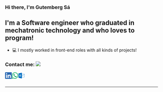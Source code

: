 ### Hi there, I'm Gutemberg Sá
## I'm a Software engineer who graduated in mechatronic technology and who loves to program!

- :computer: I mostly worked in front-end roles with all kinds of projects!

### Contact me:   <img src="https://media.giphy.com/media/oH9EpHYhOtlIZipqpk/giphy.gif" height="32">

[<img align="left" alt="Gutem | LinkedIn" height="22px" src="./SocialLogo/LinkedIn.png" />][linkedin]
[<img align="left" alt="Gutem | Whatsapp" height="22px" src="./SocialLogo/WhatsApp.png" />][whatsapp]
[<img align="left" alt="Gutem" height="22px" src="./SocialLogo/Mail.png" />][outlook]

<br />
<br />

---

[linkedin]: https://www.linkedin.com/in/gutemberg-s%C3%A1-8aa7a0a4/
[outlook]: mailto:gutemberg.silvasa@outlook.com
[whatsapp]: https://wa.me/5512996862053
